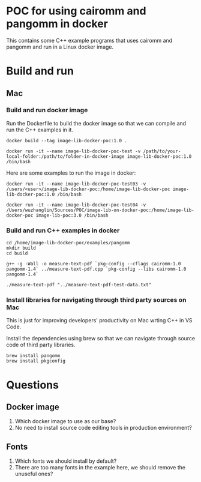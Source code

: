 # POC for using cairomm and pangomm in docker

This contains some C++ example programs that uses cairomm and pangomm and run in a Linux docker image.

# Build and run
## Mac
### Build and run docker image
Run the Dockerfile to build the docker image so that we can compile and run the C++ examples in it.
```
docker build --tag image-lib-docker-poc:1.0 .

docker run -it --name image-lib-docker-poc-test -v /path/to/your-local-folder:/path/to/folder-in-docker-image image-lib-docker-poc:1.0 /bin/bash
```

Here are some examples to run the image in docker:
```
docker run -it --name image-lib-docker-poc-test03 -v /users/<user>/image-lib-docker-poc:/home/image-lib-docker-poc image-lib-docker-poc:1.0 /bin/bash

docker run -it --name image-lib-docker-poc-test04 -v /Users/wuzhanglin/Sources/POC/image-lib-on-docker-poc:/home/image-lib-docker-poc image-lib-poc:3.0 /bin/bash
```

### Build and run C++ examples in docker
```
cd /home/image-lib-docker-poc/examples/pangomm
mkdir build
cd build

g++ -g -Wall -o measure-text-pdf `pkg-config --cflags cairomm-1.0 pangomm-1.4` ../measure-text-pdf.cpp `pkg-config --libs cairomm-1.0 pangomm-1.4`

./measure-text-pdf "../measure-text-pdf-test-data.txt"
```

### Install libraries for navigating through third party sources on Mac
This is just for improving developers' productivity on Mac wrting C++ in VS Code.

Install the dependencies using brew so that we can navigate through source code of third party libraries.
```
brew install pangomm
brew install pkgconfig
```

# Questions
## Docker image
1. Which docker image to use as our base?
2. No need to install source code editing tools in production environment?

## Fonts
1. Which fonts we should install by default?
2. There are too many fonts in the example here, we should remove the unuseful ones?
